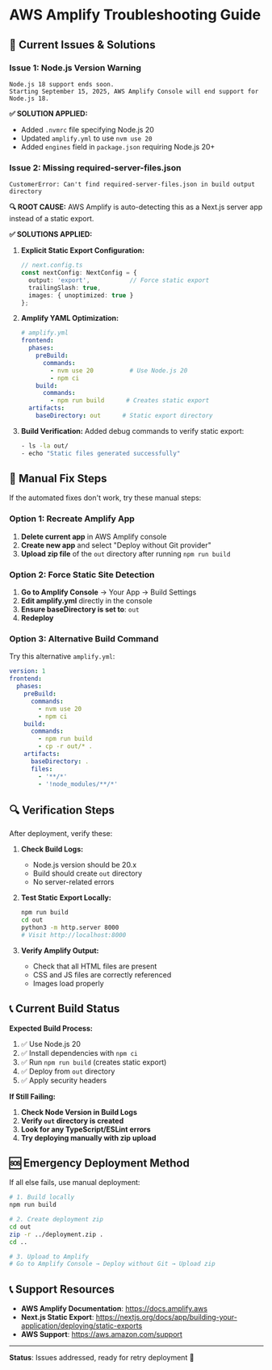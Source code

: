 # AWS Amplify Troubleshooting Guide

## 🚨 Current Issues & Solutions

### Issue 1: Node.js Version Warning
```
Node.js 18 support ends soon.
Starting September 15, 2025, AWS Amplify Console will end support for Node.js 18.
```

**✅ SOLUTION APPLIED:**
- Added `.nvmrc` file specifying Node.js 20
- Updated `amplify.yml` to use `nvm use 20`
- Added `engines` field in `package.json` requiring Node.js 20+

### Issue 2: Missing required-server-files.json
```
CustomerError: Can't find required-server-files.json in build output directory
```

**🔍 ROOT CAUSE:**
AWS Amplify is auto-detecting this as a Next.js server app instead of a static export.

**✅ SOLUTIONS APPLIED:**

1. **Explicit Static Export Configuration:**
   ```typescript
   // next.config.ts
   const nextConfig: NextConfig = {
     output: 'export',           // Force static export
     trailingSlash: true,
     images: { unoptimized: true }
   };
   ```

2. **Amplify YAML Optimization:**
   ```yaml
   # amplify.yml
   frontend:
     phases:
       preBuild:
         commands:
           - nvm use 20          # Use Node.js 20
           - npm ci
       build:
         commands:
           - npm run build      # Creates static export
     artifacts:
       baseDirectory: out      # Static export directory
   ```

3. **Build Verification:**
   Added debug commands to verify static export:
   ```bash
   - ls -la out/
   - echo "Static files generated successfully"
   ```

## 🔧 Manual Fix Steps

If the automated fixes don't work, try these manual steps:

### Option 1: Recreate Amplify App
1. **Delete current app** in AWS Amplify console
2. **Create new app** and select "Deploy without Git provider"
3. **Upload zip file** of the `out` directory after running `npm run build`

### Option 2: Force Static Site Detection
1. **Go to Amplify Console** → Your App → Build Settings
2. **Edit amplify.yml** directly in the console
3. **Ensure baseDirectory is set to**: `out`
4. **Redeploy**

### Option 3: Alternative Build Command
Try this alternative `amplify.yml`:

```yaml
version: 1
frontend:
  phases:
    preBuild:
      commands:
        - nvm use 20
        - npm ci
    build:
      commands:
        - npm run build
        - cp -r out/* .
    artifacts:
      baseDirectory: .
      files:
        - '**/*'
        - '!node_modules/**/*'
```

## 🔍 Verification Steps

After deployment, verify these:

1. **Check Build Logs:**
   - Node.js version should be 20.x
   - Build should create `out` directory
   - No server-related errors

2. **Test Static Export Locally:**
   ```bash
   npm run build
   cd out
   python3 -m http.server 8000
   # Visit http://localhost:8000
   ```

3. **Verify Amplify Output:**
   - Check that all HTML files are present
   - CSS and JS files are correctly referenced
   - Images load properly

## 📞 Current Build Status

**Expected Build Process:**
1. ✅ Use Node.js 20
2. ✅ Install dependencies with `npm ci`
3. ✅ Run `npm run build` (creates static export)
4. ✅ Deploy from `out` directory
5. ✅ Apply security headers

**If Still Failing:**

1. **Check Node Version in Build Logs**
2. **Verify `out` directory is created**
3. **Look for any TypeScript/ESLint errors**
4. **Try deploying manually with zip upload**

## 🆘 Emergency Deployment Method

If all else fails, use manual deployment:

```bash
# 1. Build locally
npm run build

# 2. Create deployment zip
cd out
zip -r ../deployment.zip .
cd ..

# 3. Upload to Amplify
# Go to Amplify Console → Deploy without Git → Upload zip
```

## 📞 Support Resources

- **AWS Amplify Documentation**: https://docs.amplify.aws
- **Next.js Static Export**: https://nextjs.org/docs/app/building-your-application/deploying/static-exports
- **AWS Support**: https://aws.amazon.com/support

---

**Status**: Issues addressed, ready for retry deployment 🚀